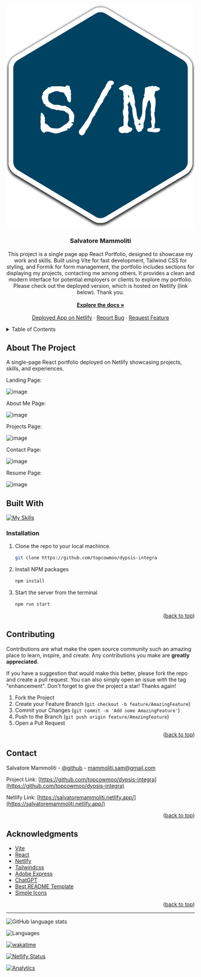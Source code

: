 <a name="readme-top"></a>

<br />
<div align="center">
  <a href="https://github.com/topcowmoo/dypsis-integra">
    <img src="public/images/logo.svg" alt="Logo">
  </a>

<h3 align="center">Salvatore Mammoliti</h3>

  <p align="center">
This project is a single page app React Portfolio, designed to showcase my work and skills. Built using Vite for fast development, Tailwind CSS for styling, and Formik for form management, the portfolio includes sections for displaying my projects, contacting me among others. It provides a clean and modern interface for potential employers or clients to explore my portfolio. Please check out the deployed version, which is hosted on Netlify (link below). Thank you.

<br />
<br />
<a href="https://github.com/topcowmoo/dypsis-integra"><strong>Explore the docs »</strong></a>
<br />
<br />
<a href="https://salvatoremammoliti.netlify.app/">Deployed App on Netlify</a>
·
<a href="https://github.com/topcowmoo/dypsis-integra/issues">Report Bug</a>
·
<a href="https://github.com/topcowmoo/dypsis-integra/issues">Request Feature</a>
</p>
</div>

<!-- TABLE OF CONTENTS -->

<details>
  <summary>Table of Contents</summary>
  <ol>
    <li>
      <a href="#about-the-project">About The Project</a>
      <ul>
        <li><a href="#built-with">Built With</a></li>
      </ul>
    </li>
    <li><a href="#installation">Installation</a></li>
    <li>
      <a href="#contributing">Contributing</a>
    </li>
    <li>
      <a href="#contact">Contact</a>
    </li>
    <li>
      <a href="#acknowledgments">Acknowledgments</a>
    </li>
  </ol>
</details>

<!-- ABOUT THE PROJECT -->

## About The Project

A single-page React portfolio deployed on Netlify showcasing projects, skills, and experiences.

Landing Page:

![image](https://github.com/topcowmoo/dypsis-integra/assets/149528212/f7dbbc13-5691-47ce-a653-23e0e5d98d54)

About Me Page:

![image](https://github.com/topcowmoo/dypsis-integra/assets/149528212/fd01db57-91dd-49f1-a610-0f7dbb522282)

Projects Page:

![image](https://github.com/topcowmoo/dypsis-integra/assets/149528212/729e93e9-c487-41e6-8acd-ff69c41d4335)

Contact Page:

![image](https://github.com/topcowmoo/dypsis-integra/assets/149528212/e84abbc9-7e07-4280-ad36-0807d1cc8db5)

Resume Page:

![image](https://github.com/topcowmoo/dypsis-integra/assets/149528212/1497ebde-6637-484d-a3c3-902492879118)

<!-- BUILT WITH -->

## Built With

[![My Skills](https://simpleskill.icons.workers.dev/svg?i=nodedotjs,react,vite,reactrouter,tailwindcss,HTML5,javascript,googlefonts,amazons3,netlify,=50)](#)

<!-- INSTALLATION -->

### Installation

1. Clone the repo to your local machince.
   ```sh
   git clone https://github.com/topcowmoo/dypsis-integra
   ```
2. Install NPM packages
   ```sh
   npm install
   ```
3. Start the server from the terminal
   ```sh
   npm run start
   ```

<p align="right">(<a href="#readme-top">back to top</a>)</p>

<!-- CONTRIBUTING -->

## Contributing

Contributions are what make the open source community such an amazing place to learn, inspire, and create. Any contributions you make are **greatly appreciated**.

If you have a suggestion that would make this better, please fork the repo and create a pull request. You can also simply open an issue with the tag "enhancement".
Don't forget to give the project a star! Thanks again!

1. Fork the Project
2. Create your Feature Branch (`git checkout -b feature/AmazingFeature`)
3. Commit your Changes (`git commit -m 'Add some AmazingFeature'`)
4. Push to the Branch (`git push origin feature/AmazingFeature`)
5. Open a Pull Request

<p align="right">(<a href="#readme-top">back to top</a>)</p>

<!-- CONTACT -->

## Contact

Salvatore Mammoliti - [@github](https://github.com/topcowmoo) - mammoliti.sam@gmail.com

Project Link: [https://github.com/topcowmoo/dypsis-integra](https://github.com/topcowmoo/dypsis-integra)

Netlify Link: [https://salvatoremammoliti.netlify.app/](https://salvatoremammoliti.netlify.app/)

<p align="right">(<a href="#readme-top">back to top</a>)</p>

<!-- ACKNOWLEDGMENTS -->

## Acknowledgments

- [Vite](https://vitejs.dev/)
- [React](https://react.dev/)
- [Netlify](https://www.netlify.com/)
- [Tailwindcss](https://tailwindcss.com/)
- [Adobe Express](https://new.express.adobe.com/)
- [ChatGPT](https://chat.openai.com/)
- [Best README Template](https://github.com/othneildrew/Best-README-Template)
- [Simple Icons](https://simpleicons.org/)

<p align="right">(<a href="#readme-top">back to top</a>)</p>

---

![GitHub language stats](https://img.shields.io/github/languages/top/topcowmoo/dypsis-integra)

![Languages](https://img.shields.io/github/languages/count/topcowmoo/dypsis-integra)

[![wakatime](https://wakatime.com/badge/user/018eee6c-d24d-478e-b142-37a7c9e0fdac/project/a7cd91ab-b4c5-4281-8c4c-4600ba85cf07.svg)](https://wakatime.com/badge/user/018eee6c-d24d-478e-b142-37a7c9e0fdac/project/a7cd91ab-b4c5-4281-8c4c-4600ba85cf07)

 [![Netlify Status](https://api.netlify.com/api/v1/badges/9780abc1-5367-4808-a38b-5a5d8a783e8d/deploy-status)](https://app.netlify.com/sites/salvatoremammoliti/deploys)

[![Analytics](https://simpleanalyticsbadges.com/dypsis-integra.netlify.app?mode=auto)](https://dashboard.simpleanalytics.com/verschaffeltia-splendida.netlify.app?utm_source=verschaffeltia-splendida.netlify.app&utm_content=badge)

